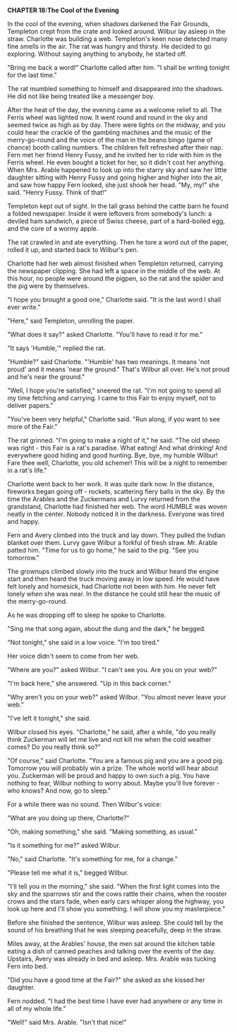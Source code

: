 <p><strong>CHAPTER 18:The Cool of the Evening</strong></p>
<p>In the cool of the evening, when shadows darkened the Fair Grounds, Templeton crept from the crate and looked around. Wilbur lay asleep in the straw. Charlotte was building a web. Templeton's keen nose detected many fine smells in the air. The rat was hungry and thirsty. He decided to go exploring. Without saying anything to anybody, he started off.</p>
<p>"Bring me back a word!" Charlotte called after him. "I shall be writing tonight for the last time."</p>
<p>The rat mumbled something to himself and disappeared into the shadows. He did not like being treated like a messenger boy.</p>
<p>After the heat of the day, the evening came as a welcome relief to all. The Ferris wheel was lighted now. It went round and round in the sky and seemed twice as high as by day. There were lights on the midway, and you could hear the crackle of the gambling machines and the music of the merry-go-round and the voice of the man in the beano bingo (game of chance) booth calling numbers. The children felt refreshed after their nap. Fern met her friend Henry Fussy, and he invited her to ride with him in the Ferris wheel. He even bought a ticket for her, so it didn't cost her anything. When Mrs. Arable happened to look up into the starry sky and saw her little daughter sitting with Henry Fussy and going higher and higher into the air, and saw how happy Fern looked, she just shook her head. "My, my!" she said. "Henry Fussy. Think of that!"</p>
<p>Templeton kept out of sight. In the tall grass behind the cattle barn he found a folded newspaper. Inside it were leftovers from somebody's lunch: a deviled ham sandwich, a piece of Swiss cheese, part of a hard-boiled egg, and the core of a wormy apple.</p>
<p>The rat crawled in and ate everything. Then he tore a word out of the paper, rolled it up, and started back to Wilbur's pen.</p>
<p>Charlotte had her web almost finished when Templeton returned, carrying the newspaper clipping. She had left a space in the middle of the web. At this hour, no people were around the pigpen, so the rat and the spider and the pig were by themselves.</p>
<p>"I hope you brought a good one," Charlotte said. "It is the last word I shall ever write."</p>
<p>"Here," said Templeton, unrolling the paper.</p>
<p>"What does it say?" asked Charlotte. "You'll have to read it for me."</p>
<p>"It says 'Humble,'" replied the rat.</p>
<p>"Humble?" said Charlotte. "'Humble' has two meanings. It means 'not proud' and it means 'near the ground." That's Wilbur all over. He's not proud and he's near the ground."</p>
<p>"Well, I hope you're satisfied," sneered the rat. "I'm not going to spend all my time fetching and carrying. I came to this Fair to enjoy myself, not to deliver papers."</p>
<p>"You've been very helpful," Charlotte said. "Run along, if you want to see more of the Fair."</p>
<p>The rat grinned. "I'm going to make a night of it," he said. "The old sheep was right - this Fair is a rat's paradise. What eating! And what drinking! And everywhere good hiding and good hunting. Bye, bye, my humble Wilbur! Fare thee well, Charlotte, you old schemer! This will be a night to remember in a rat's life."</p>
<p>Charlotte went back to her work. It was quite dark now. In the distance, fireworks began going off - rockets, scattering fiery balls in the sky. By the time the Arables and the Zuckermans and Lurvy returned from the grandstand, Charlotte had finished her web. The word HUMBLE was woven neatly in the center. Nobody noticed it in the darkness. Everyone was tired and happy.</p>
<p>Fern and Avery climbed into the truck and lay down. They pulled the Indian blanket over them. Lurvy gave Wilbur a forkful of fresh straw. Mr. Arable patted him. "Time for us to go home," he said to the pig. "See you tomorrow."</p>
<p>The grownups climbed slowly into the truck and Wilbur heard the engine start and then heard the truck moving away in low speed. He would have felt lonely and homesick, had Charlotte not been with him. He never felt lonely when she was near. In the distance he could still hear the music of the merry-go-round.</p>
<p>As he was dropping off to sleep he spoke to Charlotte.</p>
<p>"Sing me that song again, about the dung and the dark," he begged.</p>
<p>"Not tonight," she said in a low voice. "I'm too tired."</p>
<p>Her voice didn't seem to come from her web.</p>
<p>"Where are you?" asked Wilbur. "I can't see you. Are you on your web?"</p>
<p>"I'm back here," she answered. "Up in this back corner."</p>
<p>"Why aren't you on your web?" asked Wilbur. "You almost never leave your web."</p>
<p>"I've left it tonight," she said.</p>
<p>Wilbur closed his eyes. "Charlotte," he said, after a while, "do you really think Zuckerman will let me live and not kill me when the cold weather comes? Do you really think so?"</p>
<p>"Of course," said Charlotte. "You are a famous pig and you are a good pig. Tomorrow you will probably win a prize. The whole world will hear about you. Zuckerman will be proud and happy to own such a pig. You have nothing to fear, Wilbur nothing to worry about. Maybe you'll live forever - who knows? And now, go to sleep."</p>
<p>For a while there was no sound. Then Wilbur's voice:</p>
<p>"What are you doing up there, Charlotte?"</p>
<p>"Oh, making something," she said. "Making something, as usual."</p>
<p>"Is it something for me?" asked Wilbur.</p>
<p>"No," said Charlotte. "It's something for me, for a change."</p>
<p>"Please tell me what it is," begged Wilbur.</p>
<p>"I'll tell you in the morning," she said. "When the first light comes into the sky and the sparrows stir and the cows rattle their chains, when the rooster crows and the stars fade, when early cars whisper along the highway, you look up here and I'll show you something. I will show you my masterpiece."</p>
<p>Before she finished the sentence, Wilbur was asleep. She could tell by the sound of his breathing that he was sleeping peacefully, deep in the straw.</p>
<p>Miles away, at the Arables' house, the men sat around the kitchen table eating a dish of canned peaches and talking over the events of the day. Upstairs, Avery was already in bed and asleep. Mrs. Arable was tucking Fern into bed.</p>
<p>"Did you have a good time at the Fair?" she asked as she kissed her daughter.</p>
<p>Fern nodded. "I had the best time I have ever had anywhere or any time in all of my whole life."</p>
<p>"Well!" said Mrs. Arable. "Isn't that nice!"</p>